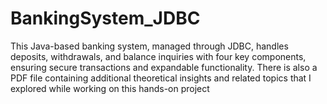 # BankingSystem_JDBC
This Java-based banking system, managed through JDBC, handles deposits, withdrawals, and balance inquiries with four key components, ensuring secure transactions and expandable functionality.
There is also a PDF file containing additional theoretical insights and related topics that I explored while working on this hands-on project
